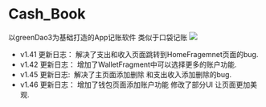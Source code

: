 # Cash_Book
以greenDao3为基础打造的App记账软件 类似于口袋记账
![](https://github.com/liuwen370494581/Cash_Book/blob/master/image/IMG_1256.JPG)   
* v1.41 更新日志： 解决了支出和收入页面跳转到HomeFragemnet页面的bug.
* v1.42 更新日志： 增加了WalletFragment中可以选择更多的账户功能.
* v1.45 更新日志:  解决了主页面添加删除 和支出收入添加删除的bug.
* v1.46 更新日志： 增加了钱包页面添加账户功能 修改了部分UI 让页面更加美观.
